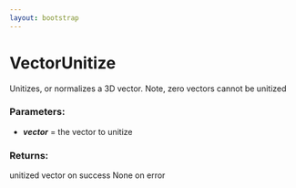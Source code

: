 ```yaml
---
layout: bootstrap
---
```


# VectorUnitize

Unitizes, or normalizes a 3D vector. Note, zero vectors cannot be unitized
          

### Parameters:

- ***vector*** = the vector to unitize
        

### Returns:


unitized vector on success
None on error
        


